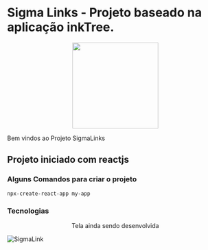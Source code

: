 # Sigma Links - Projeto baseado na aplicação inkTree.
<div style='text-align: center'>
<img src='https://user-images.githubusercontent.com/62387982/200441084-e5f1ca1f-23ac-452c-8281-d51d64eb6344.png' width="200px"></img>
</div>

<span style='text-align: center'>Bem vindos ao Projeto SigmaLinks</span>

<h2>Projeto iniciado com reactjs</h2>

### Alguns Comandos para criar o projeto
`npx-create-react-app my-app`

### Tecnologias

<p style='text-align: center; margin-top: 14px'>Tela ainda sendo desenvolvida</p>

![SigmaLink](https://user-images.githubusercontent.com/62387982/200441486-9c5e05f7-a49f-414f-8894-b37981a4dac1.png)

